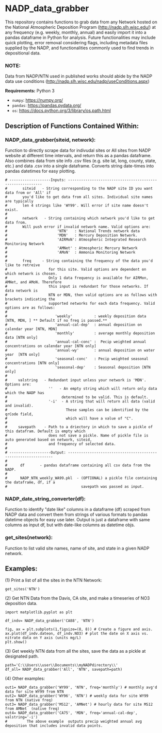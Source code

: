 # NADP_data_grabber
This repository contains functions to grab data from any Network hosted on the National Atmospheric Deposition Program (http://nadp.slh.wisc.edu/) at any frequency (e.g. weekly, monthly, annual) and easily import it into a pandas dataframe in Python for analysis. Future functionalities may include quick plotting, error removal considering flags, including metadata files supplied by the NADP, and functionalities commonly used to find trends in depositional data. 

### NOTE: 
Data from NADP/NTN used in published works should abide by the NADP data use conditions (http://nadp.slh.wisc.edu/nadp/useConditions.aspx)

**Requirements:** Python 3

* `numpy`: https://numpy.org/
* `pandas`: https://pandas.pydata.org/
* `os`: https://docs.python.org/3/library/os.path.html

## Description of Functions Contained Within: 
### NADP_data_grabber(siteid, network):

Function to directly scrape data for indivudal sites or All sites from NADP website at different time intervals, and return this as a pandas dataframe. Also combines data from site info .csv files (e.g. site lat, long, county, state, etc.) and data .csv into a single dataframe. Converts string date-times into pandas datetimes for easy plotting. 

```
# -------------------Inputs: ----------------------------------------------------------
#       siteid   - String corresponding to the NADP site ID you want data from or 'All' if
#		you'd like to get data from all sites. Individual site names are typically
#		len 4 strings like 'WY99'. Will error if site name doesn't exist. 
#
#       network   - String containing which network you'd like to get data from. 
#		Will push error if invalid network name. Valid options are: 
#                       'NTN'   : National Trends network data 
#                       'MDN'   : Mercury Deposition Network. 
#                       'AIRMoN': Atmospheric Integrated Research Monitoring Network
#                       'AMNet' : Atmospheric Mercury Network
#                       'AMoN'  : Ammonia Monitoring Network
#
#       freq     - String containing the frequency of the data you'd like to retreive 
#                   for this site. Valid options are dependent on which network is chosen. 
#                   Only 1 data frequency is available for AIRMon, AMNet, and AMoN. Therefore
#                   this input is redundant for those networks. If data network is 
#                   NTN or MDN, then valid options are as follows with brackets indicating the 
#                   supported networks for each data frequency. Valid options are as follows:
#
#                      'weekly'          : weekly deposition data [NTN, MDN, ] ** Default if no freq is passed.**  
#                      'annual-cal-dep'  : annual deposition on calendar year [NTN, MDN]			
#                      'monthly'         : average monthly deposition data [NTN only]  
#                      'annual-cal-conc' :  Pecip weighted annual concentrations on calendar year [NTN only]  
#                      'annual-wy'       : annual deposition on water year  [NTN only]  
#                      'seasonal-conc'   : Pecip weighted seasonal concentrations [NTN only]  
#                      'seasonal-dep'    : Seasonal deposition [NTN only] 
# 
#     valstring   - Redundant input unless your network is 'MDN'. Options are: 
#                   ''   - An empty string which will return only data which the NADP has 
#                         determined to be valid. This is default. 
#                   '-i'  - A string that will return all data (valid and invalid). 
#                           These samples can be identified by the qrCode field, 
#                           which will have a value of "C".
#
#     savepath    - Path to a driectory in which to save a pickle of this datafram. Default is empty which 
#                   does not save a pickle. Name of pickle file is auto generated based on network, siteid, 
#                   and frequency of selected data. 
#
# -------------------Output: --------------------------------------------------------------- 
#
#      df       - pandas dataframe containing all csv data from the NADP. 
#     
#      NADP_NTN_weekly_WA99.pkl  - (OPTIONAL) a pickle file containing the dataframe, df, if a 
#                                  savepath was passed as input.  
```     
### NADP_date_string_converter(df):
Function to identify "date like" columns in a dataframe (df) scraped from NADP data and convert them from strings of various formats to pandas datetime objects for easy use later. Output is just a dataframe with same columns as input df, but with date-like columns as datetime objs.

### get_sites(network):

Function to list valid site names, name of site, and state in a given NADP network. 

## Examples: 

(1) Print a list of all the sites in the NTN Network: 
```
get_sites('NTN')  
```
(2) Get NTN Data from the Davis, CA site,  and make a timeseries of NO3 deposition data. 
```
import matplotlib.pyplot as plt

df_indv= NADP_data_grabber('CA88', 'NTN') 

fig, ax = plt.subplots(1,figsize=(8, 8)) # Create a figure and axis. 
ax.plot(df_indv.dateon, df_indv.NO3) # plot the date on X axis vs. nitrate data on Y axis (units mg/L)
plt.show() 
```
(3) Get weekly NTN data from all the sites, save the data as a pickle at designated path.
 ```
path='C:\\Users\\user\\Documents\\myNADPdirectory\\'
df_all= NADP_data_grabber('All', 'NTN', savepath=path) 
```
(4) Other examples: 
```
out1= NADP_data_grabber('WY99', 'NTN', freq='monthly') # monthly avg'd data for site WY99 from NTN 
out2= NADP_data_grabber('WY96', 'NTN') # weekly data for site WY99 from NTN (native freq)
out3= NADP_data_grabber('MS12', 'AMNet') # hourly data for site MS12 from AMNet  (native freq)
out4= NADP_data_grabber('CA75', 'MDN', freq='annual-cal-dep', valstring='-i')  
#         The above example  outputs precip weighted annual avg deposition that includes invalid data points. 
```
